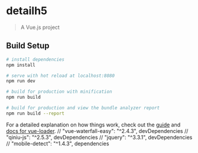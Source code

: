 # detailh5

> A Vue.js project

## Build Setup

``` bash
# install dependencies
npm install

# serve with hot reload at localhost:8080
npm run dev

# build for production with minification
npm run build

# build for production and view the bundle analyzer report
npm run build --report
```

For a detailed explanation on how things work, check out the [guide](http://vuejs-templates.github.io/webpack/) and [docs for vue-loader](http://vuejs.github.io/vue-loader).
//    "vue-waterfall-easy": "^2.4.3", devDependencies
//    "qiniu-js": "^2.5.3",   devDependencies
//    "jquery": "^3.3.1",     devDependencies
//    "mobile-detect": "^1.4.3",   dependencies
